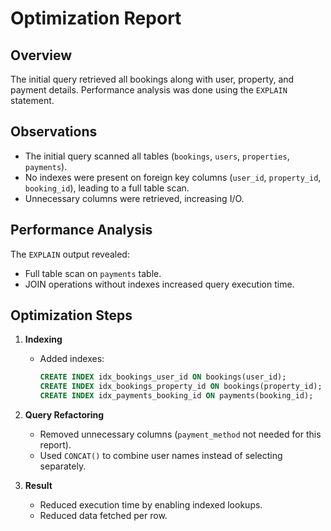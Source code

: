 # Optimization Report

## Overview
The initial query retrieved all bookings along with user, property, and payment details. Performance analysis was done using the `EXPLAIN` statement.

## Observations
- The initial query scanned all tables (`bookings`, `users`, `properties`, `payments`).
- No indexes were present on foreign key columns (`user_id`, `property_id`, `booking_id`), leading to a full table scan.
- Unnecessary columns were retrieved, increasing I/O.

## Performance Analysis
The `EXPLAIN` output revealed:
- Full table scan on `payments` table.
- JOIN operations without indexes increased query execution time.

## Optimization Steps
1. **Indexing**
   - Added indexes:
     ```sql
     CREATE INDEX idx_bookings_user_id ON bookings(user_id);
     CREATE INDEX idx_bookings_property_id ON bookings(property_id);
     CREATE INDEX idx_payments_booking_id ON payments(booking_id);
     ```

2. **Query Refactoring**
   - Removed unnecessary columns (`payment_method` not needed for this report).
   - Used `CONCAT()` to combine user names instead of selecting separately.

3. **Result**
   - Reduced execution time by enabling indexed lookups.
   - Reduced data fetched per row.


